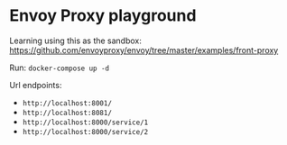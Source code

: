 # Envoy Proxy playground

Learning using this as the sandbox: https://github.com/envoyproxy/envoy/tree/master/examples/front-proxy

Run: `docker-compose up -d`

Url endpoints:

* `http://localhost:8001/`
* `http://localhost:8081/`
* `http://localhost:8000/service/1`
* `http://localhost:8000/service/2`
